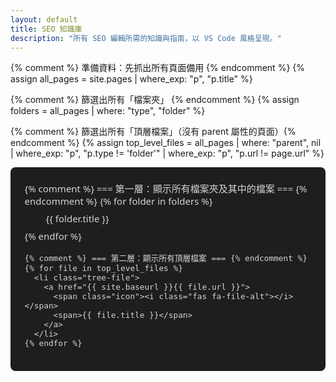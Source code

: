 ```yaml
---
layout: default
title: SEO 知識庫
description: "所有 SEO 編輯所需的知識與指南，以 VS Code 風格呈現。"
---
```


{% comment %} 準備資料：先抓出所有頁面備用 {% endcomment %}
{% assign all_pages = site.pages | where_exp: "p", "p.title" %}

{% comment %} 篩選出所有「檔案夾」 {% endcomment %}
{% assign folders = all_pages | where: "type", "folder" %}

{% comment %} 篩選出所有「頂層檔案」（沒有 parent 屬性的頁面）{% endcomment %}
{% assign top_level_files = all_pages | where: "parent", nil | where_exp: "p", "p.type != 'folder'" | where_exp: "p", "p.url != page.url" %}


<div class="vscode-directory">
  <ul class="file-tree">
    {% comment %} === 第一層：顯示所有檔案夾及其中的檔案 === {% endcomment %}
    {% for folder in folders %}
      <li class="tree-folder is-expandable">
        <div class="folder-title">
          <span class="icon"><i class="fas fa-folder"></i></span>
          <span class="icon-closed"><i class="fas fa-folder"></i></span>
          <span class="icon-open"><i class="fas fa-folder-open"></i></span>
          <span>{{ folder.title }}</span>
        </div>
        <ul class="nested-tree">
          {% comment %} 找出這個檔案夾的子頁面 {% endcomment %}
          {% assign child_pages = all_pages | where: "parent", folder.basename_without_ext %}
          {% for child in child_pages %}
            <li class="tree-file">
              <a href="{{ site.baseurl }}{{ child.url }}">
                <span class="icon"><i class="fas fa-file-alt"></i></span>
                <span>{{ child.title }}</span>
              </a>
            </li>
          {% endfor %}
        </ul>
      </li>
    {% endfor %}

    {% comment %} === 第二層：顯示所有頂層檔案 === {% endcomment %}
    {% for file in top_level_files %}
      <li class="tree-file">
        <a href="{{ site.baseurl }}{{ file.url }}">
          <span class="icon"><i class="fas fa-file-alt"></i></span>
          <span>{{ file.title }}</span>
        </a>
      </li>
    {% endfor %}
  </ul>
</div>

<style>
  .vscode-directory {
    background-color: #1e1e1e;
    color: #d4d4d4;
    padding: 1.5em;
    border-radius: 8px;
    font-family: 'Segoe UI', 'Menlo', 'Consolas', 'Courier New', monospace;
    font-size: 15px;
  }
  .file-tree, .nested-tree {
    list-style: none;
    padding-left: 0;
    margin: 0;
  }
  .nested-tree {
    padding-left: 22px;
    display: none; /* 預設隱藏 */
    border-left: 1px solid #444;
    margin-left: 9px;
  }
  .file-tree li {
    padding: 4px 0;
    position: relative;
  }
  .folder-title, .tree-file a {
    display: flex;
    align-items: center;
    padding: 4px 8px;
    border-radius: 4px;
    text-decoration: none;
    color: #d4d4d4;
    transition: background-color 0.2s ease;
  }
  .folder-title {
    cursor: pointer;
  }
  .folder-title:hover, .tree-file a:hover {
    background-color: #2a2d2e;
  }
  .file-tree .icon {
    width: 20px;
    text-align: center;
    margin-right: 6px;
    color: #c5c5c5;
  }
  /* --- 圖示切換 --- */
  .folder-title .icon-open { display: none; }
  .folder-title.expanded .icon-closed { display: none; }
  .folder-title.expanded .icon-open { display: inline-block; }
  
  /* --- 展開後的樣式 --- */
  .is-expandable.expanded > .nested-tree {
    display: block;
  }
  .folder-title.expanded > span {
    font-weight: bold;
  }
</style>

<script>
document.addEventListener('DOMContentLoaded', function () {
  const folders = document.querySelectorAll('.vscode-directory .is-expandable .folder-title');

  folders.forEach(folder => {
    folder.addEventListener('click', function() {
      // 切換自身的 expanded class
      this.classList.toggle('expanded');
      
      // 找到對應的子樹 (ul) 並切換顯示
      const subtree = this.nextElementSibling;
      if (subtree && subtree.classList.contains('nested-tree')) {
        subtree.style.display = subtree.style.display === 'block' ? 'none' : 'block';
      }
    });
  });
});
</script>
